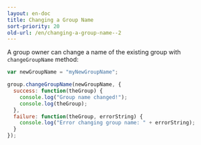 ```yaml
---
layout: en-doc
title: Changing a Group Name
sort-priority: 20
old-url: /en/changing-a-group-name--2
---
```

A group owner can change a name of the existing group with `changeGroupName` method:

```javascript
var newGroupName = "myNewGroupName";

group.changeGroupName(newGroupName, {
  success: function(theGroup) {
    console.log("Group name changed!");
    console.log(theGroup);
  },
  failure: function(theGroup, errorString) {
    console.log("Error changing group name: " + errorString);
  }
});
```
